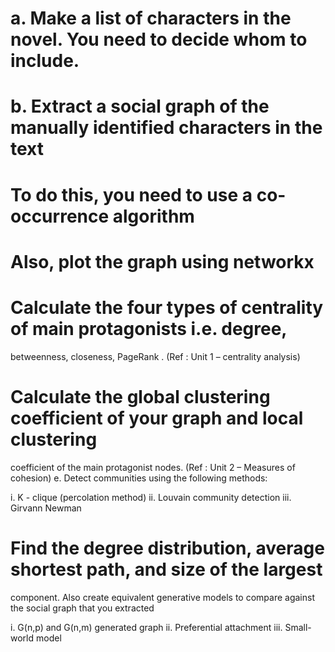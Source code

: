 # a. Make a list of characters in the novel. You need to decide whom to include. 

# b. Extract a social graph of the manually identified characters in the text 
# To do this, you need to use a co-occurrence algorithm
# Also, plot the graph using networkx

# Calculate the four types of centrality of main protagonists i.e. degree,
betweenness, closeness, PageRank . (Ref : Unit 1 – centrality analysis)

# Calculate the global clustering coefficient of your graph and local clustering
coefficient of the main protagonist nodes. (Ref : Unit 2 – Measures of cohesion)
e. Detect communities using the following methods: 

i. K - clique (percolation method)
ii. Louvain community detection
iii. Girvann Newman

# Find the degree distribution, average shortest path, and size of the largest
component. Also create equivalent generative models to compare against the
social graph that you extracted 

i. G(n,p) and G(n,m) generated graph
ii. Preferential attachment
iii. Small-world model
